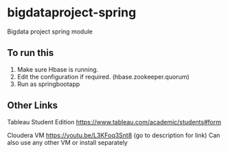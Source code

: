 # bigdataproject-spring
Bigdata project spring module


To run this
-----------

1. Make sure Hbase is running.
2. Edit the configuration if required. (hbase.zookeeper.quorum)
3. Run as springbootapp


Other Links
------------
Tableau Student Edition
https://www.tableau.com/academic/students#form

Cloudera VM
https://youtu.be/L3KFoq3Snt8
(go to description for link)
Can also use any other VM or install separately




